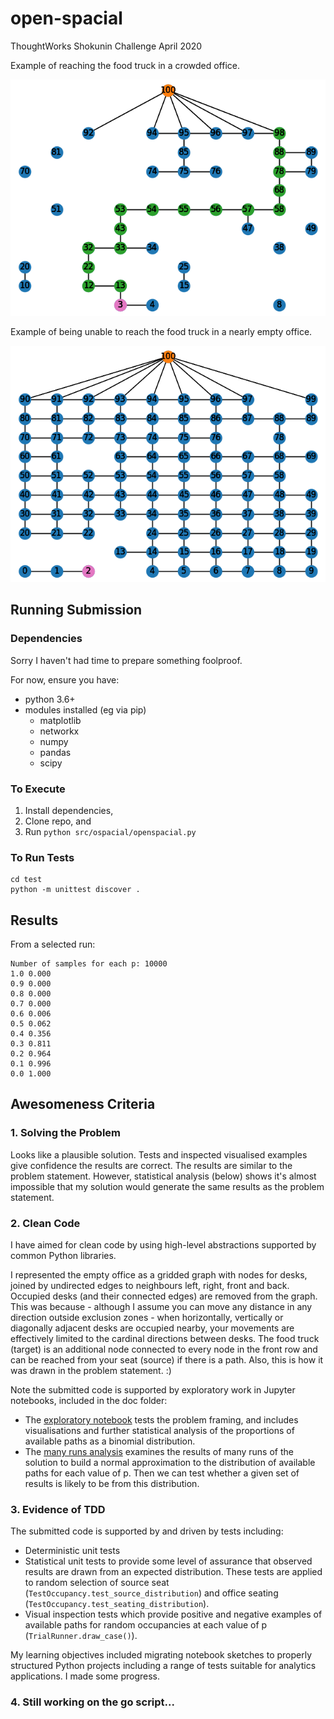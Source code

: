 # open-spacial
ThoughtWorks Shokunin Challenge April 2020

Example of reaching the food truck in a crowded office.

![I can haz food truck](https://raw.githubusercontent.com/safetydave/open-spacial/master/doc/trial_0.6_graph_pos_2.png)

Example of being unable to reach the food truck in a nearly empty office.

![I can NOT haz food truck](https://raw.githubusercontent.com/safetydave/open-spacial/master/doc/trial_0.1_graph_neg_1.png)

## Running Submission

### Dependencies

Sorry I haven't had time to prepare something foolproof.

For now, ensure you have:

* python 3.6+
* modules installed (eg via pip)
    * matplotlib
    * networkx
    * numpy
    * pandas
    * scipy

### To Execute

1. Install dependencies,
2. Clone repo, and 
3. Run `python src/ospacial/openspacial.py`

### To Run Tests

```
cd test
python -m unittest discover .
```

## Results

From a selected run:
```
Number of samples for each p: 10000
1.0 0.000
0.9 0.000
0.8 0.000
0.7 0.000
0.6 0.006
0.5 0.062
0.4 0.356
0.3 0.811
0.2 0.964
0.1 0.996
0.0 1.000
```


## Awesomeness Criteria

### 1. Solving the Problem

Looks like a plausible solution. Tests and inspected visualised examples give confidence the results are correct. The results are similar to the problem statement. However, statistical analysis (below) shows it's almost impossible that my solution would generate the same results as the problem statement. 

### 2. Clean Code

I have aimed for clean code by using high-level abstractions supported by common Python libraries. 

I represented the empty office as a gridded graph with nodes for desks, joined by undirected edges to neighbours left, right, front and back. Occupied desks (and their connected edges) are removed from the graph. This was because - although I assume you can move any distance in any direction outside exclusion zones - when horizontally, vertically or diagonally adjacent desks are occupied nearby, your movements are effectively limited to the cardinal directions between desks. The food truck (target) is an additional node connected to every node in the front row and can be reached from your seat (source) if there is a path. Also, this is how it was drawn in the problem statement. :)

Note the submitted code is supported by exploratory work in Jupyter notebooks, included in the doc folder:

* The [exploratory notebook](doc/OpenSpacial.pdf) tests the problem framing, and includes visualisations and further statistical analysis of the proportions of available paths as a binomial distribution.
* The [many runs analysis](doc/ManyRuns.pdf) examines the results of many runs of the solution to build a normal approximation to the distribution of available paths for each value of p. Then we can test whether a given set of results is likely to be from this distribution. 

### 3. Evidence of TDD

The submitted code is supported by and driven by tests including:

* Deterministic unit tests
* Statistical unit tests to provide some level of assurance that observed results are drawn from an expected distribution. These tests are applied to random selection of source seat (`TestOccupancy.test_source_distribution`) and office seating (`TestOccupancy.test_seating_distribution`).
* Visual inspection tests which provide positive and negative examples of available paths for random occupancies at each value of p (`TrialRunner.draw_case()`).

My learning objectives included migrating notebook sketches to properly structured Python projects including a range of tests suitable for analytics applications. I made some progress.

### 4. Still working on the go script...
